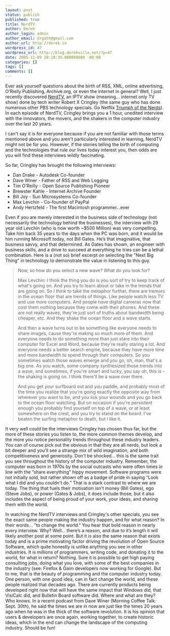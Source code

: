```yaml
---
layout: post
status: publish
published: true
title: NerdTV
author: Derek
author_login: admin
author_email: drgath@gmail.com
author_url: http://derek.io
wordpress_id: 47
wordpress_url: http://blog.derekville.net/?p=47
date: 2005-11-09 20:10:39.000000000 -08:00
categories: []
tags: []
comments: []
---
```


Ever ask yourself questions about the birth of RSS, XML, online advertising, O’Rielly Publishing, Archive.org, or even the internet in general? Well, I just recently discovered [NerdTV](http://www.pbs.org/cringely/nerdtv/shows/), an IPTV show (meaning… internet only TV show) done by tech writer Robert X Cringley (the same guy who has done numerous other PBS technology specials. Go Netflix [Triumph of the Nerds](http://www.netflix.com/MovieDisplay?movieid=70014652&trkid=189530)). In each episode of NerdTV, Cringley brings you a 1 hour, unedited interview with the innovators, the movers, and the shakers in the computer industry over the last 20 years.

<!-- more -->

I can't say it is for everyone because if you are not familiar with those terms mentioned above and you aren't particularly interested in learning, NerdTV might not be for you.  However, if the stories telling the birth of computing and the technologies that rule our lives today interest you, then odds are you will find these interviews wildly fascinating.

So far, Cringley has brought the following interviews:
* Dan Drake - Autodesk Co-founder
* Dave Winer - Father of RSS and Web Logging
* Tim O'Reilly - Open Source Publishing Pioneer
* Brewster Kahle - Internet Archive Founder
* Bill Joy - Sun Microsystems Co-founder
* Max Levchin - Co-founder of PayPal
* Andy Hertzfeld - The first Macintosh programmer...ever

Even if you are merely interested in the business side of technology (not necessarily the technology behind the businesses), the interview with 29 year old Levchin (who is now worth ~$500 Million) was very compelling.  Take him back 35 years to the days when the PC was born, and it would be him running Microsoft today, not Bill Gates.  He’s that imaginative, that business savvy, and that determined.  As Gates has shown, an engineer with business skills, and a drive to succeed at everything he tries can be a lethal combination.  Here is a (not so) brief excerpt on selecting the "Next Big Thing" in technology to demonstrate the value in listening to this guy.

<blockquote> Now, so how do you select a new wave? What do you look for?

Max Levchin: I think the thing you do is you sort of try to keep track of what's going on. And you try to learn about or take in the trends that are going on. So I think to take the metaphor further, there are tremors in the ocean floor that are trends of things. Like people watch less TV and use more computers. And people have digital cameras now that cost them nothing because they come with their phones. And these are not really waves, they're just sort of truths about bandwidth being cheaper, etc. And they shake the ocean floor and a wave starts.

And then a wave turns out to be something like everyone needs to share images, cause they're making so much more of them. And everyone needs to do something more than just stare into their computer for Excel and Word, because they're really staring a lot. And everyone needs a better search engine, because they have more time and more bandwidth to spend through their computers. So you sometimes watch those waves emerge and you go, oh, man, that's a big one. As you watch, some company synthesized those trends into a wave, and sometimes, if you're smart and lucky, you say oh, this is - the shaking is going on. I think there'll be a wave over there.

And you get your surfboard out and you paddle, and probably most of the time you realize that you're going exactly the opposite way from wherever you want to be, and you lick your wounds and you go back to the ocean floor watching. But on occasion if you're persistent enough you probably find yourself on top of a wave, or at least somewhere on the crest, and you try to stand on the board. I've beaten the surfing metaphor to death, but I like it.</blockquote>

It very well could be the interviews Cringley has chosen thus far, but the more of these stories you listen to, the more common themes develop, and the more you notice personality trends throughout these industry leaders.  You can of course pick out the obvious in that they are all nerds, but look a bit deeper and you'll see a strange mix of wild imagination, and both competitiveness and generosity.  Don't be shocked... this is the same trait you see throughout the history of the computer industry.  Remember, the computer was born in 1970s by the social outcasts who were often times in line with the “share everything” hippy movement.  Software programs were not initially sold, but rather shown off as a badge of pride in saying “Look what I did and you couldn't do.”  That is a stark contrast to where we are today.  The thing that fuels their motivation isn't money (Bill Gates), ego (Steve Jobs), or power (Gates &amp; Jobs), it does include those, but it also includes the aspect of being proud of your work, your ideas, and sharing them with the world.

In watching the NerdTV interviews and Cringley's other specials, you see the exact same people making the industry happen, and for what reason?  In their words… "to change the world."  You hear that bold reason in nearly every interview.  Why?  Well… there’s a reason, and due to it’s length it will likely another post at some point.  But it is also the same reason that exists today and is a prime motivating factor driving the revolution of Open Source Software, which quite honestly is unlike anything you see in other industries.  It is millions of programmers, writing code, and donating it to the world, for what in return?  Nothing.  Sure it is possible to get high paying consulting jobs, doing what you love, with some of the best companies in the industry (see: Firefox &amp; Gaim developers now working for Google).  But to me, that is the beauty of programming and the computer industry today.  One person, with one good idea, can in fact change the world, and these people realized that decades ago.  There are currently products being developed right now that will have the same impact that Windows did, that VisiCalc did, and Bulletin Board software did.  Where and what are they?  Who knows.  In a recent podcast from Dave Winer (Morning Coffee Talk: Sept. 30th), he said the times we are in now are just like the times 20 years ago when he was in the thick of the software revolution.  It is his opinion that users &amp; developers are once again, working together, to create historic ideas, which in the end can change the landscape of the computing industry.  Should be fun!
